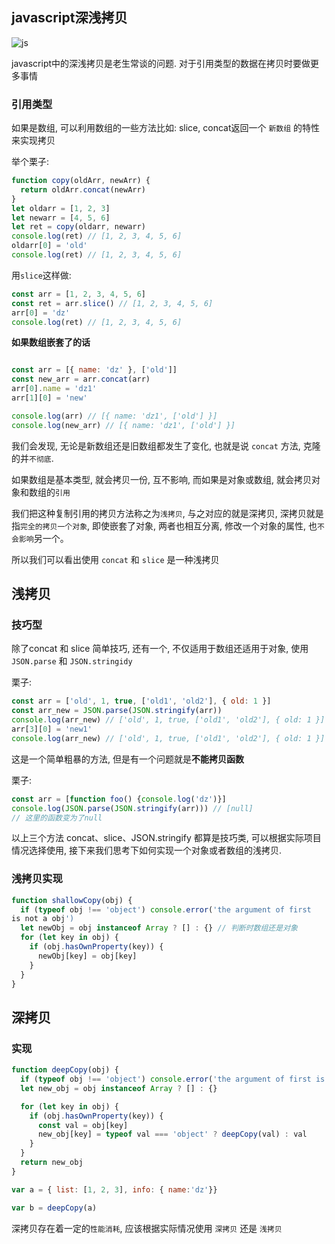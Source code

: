 ## javascript深浅拷贝

![js](http://static.bigbigbigdz.xyz:8111/static/img/arti/1dr5vp03o418273/1575380553117240021.jpeg)

javascript中的深浅拷贝是老生常谈的问题. 对于引用类型的数据在拷贝时要做更多事情

### 引用类型

如果是数组, 可以利用数组的一些方法比如: slice, concat返回一个 `新数组` 的特性来实现拷贝

举个栗子:

```javascript
function copy(oldArr, newArr) {
  return oldArr.concat(newArr)
}
let oldarr = [1, 2, 3]
let newarr = [4, 5, 6]
let ret = copy(oldarr, newarr)
console.log(ret) // [1, 2, 3, 4, 5, 6]
oldarr[0] = 'old'
console.log(ret) // [1, 2, 3, 4, 5, 6]
```

用`slice`这样做:

```javascript
const arr = [1, 2, 3, 4, 5, 6]
const ret = arr.slice() // [1, 2, 3, 4, 5, 6]
arr[0] = 'dz'
console.log(ret) // [1, 2, 3, 4, 5, 6]
```

**如果数组嵌套了的话**

```javascript

const arr = [{ name: 'dz' }, ['old']]
const new_arr = arr.concat(arr)
arr[0].name = 'dz1'
arr[1][0] = 'new'

console.log(arr) // [{ name: 'dz1', ['old'] }]
console.log(new_arr) // [{ name: 'dz1', ['old'] }]
```

我们会发现, 无论是新数组还是旧数组都发生了变化, 也就是说 `concat` 方法, 克隆的并`不彻底`.

如果数组是基本类型, 就会拷贝一份, 互不影响, 而如果是对象或数组, 就会拷贝对象和数组的`引用`

我们把这种复制引用的拷贝方法称之为`浅拷贝`, 与之对应的就是深拷贝, 深拷贝就是指`完全的拷贝一个对象`, 即使嵌套了对象, 两者也相互分离, 修改一个对象的属性, 也`不会影响`另一个。

所以我们可以看出使用 `concat` 和 `slice` 是一种浅拷贝

## 浅拷贝

### 技巧型

除了concat 和 slice 简单技巧, 还有一个, 不仅适用于数组还适用于对象, 使用`JSON.parse` 和 `JSON.stringidy`

栗子:

```javascript
const arr = ['old', 1, true, ['old1', 'old2'], { old: 1 }]
const arr_new = JSON.parse(JSON.stringify(arr))
console.log(arr_new) // ['old', 1, true, ['old1', 'old2'], { old: 1 }]
arr[3][0] = 'new1'
console.log(arr_new) // ['old', 1, true, ['old1', 'old2'], { old: 1 }]
```

这是一个简单粗暴的方法, 但是有一个问题就是**不能拷贝函数**

栗子:

```javascript
const arr = [function foo() {console.log('dz')}]
console.log(JSON.parse(JSON.stringify(arr))) // [null]
// 这里的函数变为了null
```

以上三个方法 concat、slice、JSON.stringify 都算是技巧类, 可以根据实际项目情况选择使用, 接下来我们思考下如何实现一个对象或者数组的浅拷贝.


### 浅拷贝实现

```javascript
function shallowCopy(obj) {
  if (typeof obj !== 'object') console.error('the argument of first 
is not a obj')
  let newObj = obj instanceof Array ? [] : {} // 判断时数组还是对象
  for (let key in obj) {
    if (obj.hasOwnProperty(key)) {
      newObj[key] = obj[key]
    }
  }
}
```

## 深拷贝

### 实现

```javascript
function deepCopy(obj) {
  if (typeof obj !== 'object') console.error('the argument of first is not a obj')
  let new_obj = obj instanceof Array ? [] : {}

  for (let key in obj) {
    if (obj.hasOwnProperty(key)) {
      const val = obj[key]
      new_obj[key] = typeof val === 'object' ? deepCopy(val) : val
    }
  }
  return new_obj
}

var a = { list: [1, 2, 3], info: { name:'dz'}}

var b = deepCopy(a)
```

深拷贝存在着一定的`性能消耗`, 应该根据实际情况使用 `深拷贝` 还是 `浅拷贝`